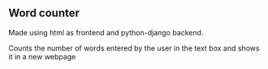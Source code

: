 ## Word counter
Made using html as frontend and python-django backend.

Counts the number of words entered by the user in the text box and shows it in a new webpage
